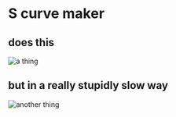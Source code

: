 # S curve maker  
  
## does this  
![a thing]('objective.png')  
  

## but in a really stupidly slow way  
![another thing]('separated.png')